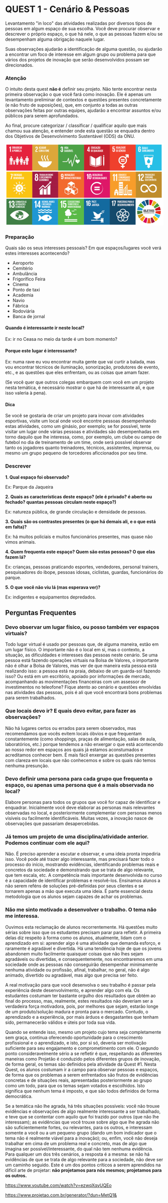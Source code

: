 # QUEST 1 - Cenário & Pessoas


Levantamento "in loco" das atividades realizadas por diversos tipos de pessoas em algum espaço de sua escolha. Você deve procurar observar e descrever o próprio espaço, o que há nele, o que as pessoas fazem e/ou se desempenham alguma obrigação naquele lugar.

Suas observações ajudarão a identificação de alguma questão, ou ajudarão a encontrar um foco de interesse em algum grupo ou problema para que vários dos projetos de inovação que serão desenvolvidos possam ser direcionados.

### Atenção

O intuito desta quest **não é** definir seu projeto. Não tente encontrar nesta primeira observação o que você fará como inovação. Ele é apenas um levantamento preliminar de contextos e questões presentes concretamente (e não fruto de suposições), que, em conjunto a todas as outras observações feitas por outras equipes, ajudarão a encontrar assuntos e/ou públicos para serem aprofundados.

Ao final, procure categorizar / classificar / qualificar aquilo que mais chamou sua atenção, e entender onde esta questão se enquadra dentro dos Objetivos de Desenvolvimento Sustentável (ODS) da ONU.

<img src="../assets/obj_onu.jpg">

### Preparação

Quais são os seus interesses pessoais? Em que espaços/lugares você verá estes interesses acontecendo?

- Aeroporto
- Cemitério
- Ambulância
- Frigorífico	Feira	
- Cinema
- Ponto de taxi	
- Academia	
- Navio
- Fábrica	
- Rodoviária	
- Banca de jornal

#### Quando é interessante ir neste local?

Ex: ir no Ceasa no meio da tarde é um bom momento?

#### Porque este lugar é interessante?

Ex: numa rave eu vou encontrar muita gente que vai curtir a balada, mas vou encontrar técnicos de iluminação, sonorização, produtores de evento, etc., e as questões que eles enfrentam, ou as coisas que amam fazer.

(Se você quer que outros colegas embarquem com você em um projeto nesta temática, é necessário mostrar o que há de interessante ali, e que isso valeria à pena).

#### Dica

Se você se gostaria de criar um projeto para inovar com atividades esportivas, visite um local onde você encontre pessoas desempenhando estas atividades, como um ginásio, por exemplo; se for possível, tente visitar um lugar onde várias pessoas e atividades são desempenhadas em torno daquilo que lhe interessa, como, por exemplo, um clube ou campo de futebol no dia de treinamento de um time, onde será possível observar tanto os jogadores quanto treinadores, técnicos, assistentes, imprensa, ou mesmo um grupo pequeno de torcedores aficcionados por seu time.

### Descrever

**1. Qual espaço foi observado?**

Ex: Parque da Jaqueira

**2. Quais as características deste espaço? (ele é privado? é aberto ou fechado? quantas pessoas circulam neste espaço?)**

Ex: natureza pública, de grande circulação e densidade de pessoas.

**3. Quais são os contrastes presentes (o que há demais ali, e o que está em falta)?**

Ex: há muitos policiais e muitos funcionários presentes, mas quase não vimos animais.

**4. Quem frequenta este espaço? Quem são estas pessoas? O que elas fazem lá?**

Ex: crianças, pessoas praticando esportes, vendedores, personal trainers, pesquisadores do ibope, pessoas idosas, ciclistas, guardas, funcionários do parque.

**5. O que você não viu lá (mas esperava ver)?**

Ex: indigentes e equipamentos depredados.

## Perguntas Frequentes

### Devo observar um lugar físico, ou posso também ver espaços virtuais?

Todo lugar virtual é usado por pessoas que, de alguma maneira, estão em um lugar físico. O importante não é o local em si, mas o contexto, a situação, as dificuldades e interesses das pessoas neste cenário. Se uma pessoa está fazendo operações virtuais na Bolsa de Valores, o importante não é olhar a Bolsa de Valores, mas ver de que maneira esta pessoa está realizando isso: a pessoa está na praia, debaixo de um guarda-sol fazendo isso? Ou está em um escritório, apoiado por informações de mercado, acompanhando as movimentações financeiras com um assessor de investimentos no teleofone? Fique atento ao cenário e questões envolvidas nas atividades das pessoas, pois é ali que você encontrará bons problemas para serem trabalhados.

### Que locais devo ir? E quais devo evitar, para fazer as observações?

Não há lugares certos ou errados para serem observados, mas recomendamos que vocês evitem locais óbvios e que frequentam constantemente (como shoppings, praças de alimentação, salas de aula, laboratórios, etc.) porque tendemos a não enxergar o que está acontecendo ao nosso redor em espaços aos quais já estamos aconstumados e acreditamos conhecer bem. É mais fácil enxergar as questões presentes com clareza em locais que não conhecemos e sobre os quais não temos nenhuma presunção.

### Devo definir uma persona para cada grupo que frequenta o espaço, ou apenas uma persona que é a mais observada no local?

Elabore personas para todos os grupos que você for capaz de identificar e enquadrar. Inicialmente você deve elaborar as personas mais relevantes observadas no local, e posteriormente complementar com personas menos visíveis ou facilmente identificáveis. Muitas vezes, a inovação nasce de observações que passariam desapercebidas.

### Já temos um projeto de uma disciplina/atividade anterior. Podemos continuar com ele aqui?

Não. É preciso aprender a escutar e observar, e uma ideia pronta impediria isso.
Você pode até trazer algo interessante, mas precisará fazer todo o processo do início, mostrando evidências, identificando problemas reais e concretos da sociedade e demonstrando que se trata de algo relevante, que tem escala, etc.
A competência mais importante desenvolvida no curso é a capacidade de identificar problemas e resolvê-los. Ensinamos alunos a não serem reféns de soluções pré-definidas por seus clientes e se tornarem apenas a mão que executa uma ideia. É parte essencial desta metodologia que os alunos sejam capazes de achar os problemas.

### Não me sinto motivado a desenvolver o trabalho. O tema não me interessa.

Ouvimos esta reclamação de alunos recorrentemente. Há questões muito sérias sobre isso que os estudantes precisam parar para refletir. A primeira delas diz respeito à forma como os alunos, atualmente, lidam com o aprendizado em si: aprender algo é uma atividade que demanda esforço, e raramente é agradável e divertida. Há uma tendência hoje de que os jovens abandonem muito facilmente quaisquer coisas que não lhes sejam agradáveis ou divertidas, e consequentemente, nos encontraremos em uma sociedade onde as pessoas não conseguirão desempenhar minimamente nenhuma atividade ou profissão, afinal, trabalhar, no geral, não é algo animado, divertido ou agradável, mas algo que precisa ser feito.

A real motivação para que você desenvolva o seu trabalho é passar pela experiência deste desenvolvimento, e aprender algo com ela. Os estudantes costumam ter bastante orgulho dos resultados que obtém ao final do processo, mas, realmente, estes resultados não deveriam ser a verdadeira força motivadora, pois, por melhores que sejam, estarão longe de um produto/solução madura e pronta para o mercado. Contudo, o aprendizado e a experiência, por mais árduos e desgastantes que tenham sido, permanecerão válidos e úteis por toda sua vida.

Quando se entende isso, mesmo um projeto cujo tema seja completamente sem graça, continua oferecendo oportunidade para o crescimento profissional e o aprendizado, e isto, por si só, deveria ser motivação suficiente para seu engajamento e comprometimento com ele.
O segundo ponto consideravelmente sério a se refletir é que, respeitando as diferentes maneiras como Projetão é conduzido pelos diferentes grupos de inovação, de forma geral, os temas são definidos pela atividade da Quest #1. Nesta Quest, os alunos costumam ir a campo para observar pessoas e espaços, de forma que os problemas a serem enfrentados são frutos de evidências concretas e de situações reais, apresentadas posteriormente ao grupo como um todo, para que os temas sejam votados e escolhidos. Isto significa que nenhum tema é imposto, e que são todos definidos de forma democrática. 

Se a temática não lhe agrada, há três situações possíveis: você não trouxe evidências e observações de algo realmente interessante a ser trabalhado, e teve que se contentar com aquilo que foi trazido por outros (que não lhe interessam); as evidências que você trouxe sobre algo que lhe agrada não são suficientemente fortes, ou relevantes, para os outros, e interessam somente a você ou a um pequeno grupo (dando um bom indicador que o tema não é realmente viável para a inovação); ou, enfim, você não deseja trabalhar em cima de um problema real e concreto, mas de algo que imagina ser possível/interessante, do qual não tem nenhuma evidência. Para qualquer um dos três cenários, a resposta é a mesma: se não há evidências de que se trata de algo relevante para a sociedade, não deve ser um caminho seguido. Este é um dos pontos críticos a serem aprendidos na dificil arte de projetar: **não projetamos para nós mesmos; projetamos para os outros.**






https://www.youtube.com/watch?v=ezwqXqyUQEo

https://www.projetao.com.br/generator/?dun=MetQ1&
